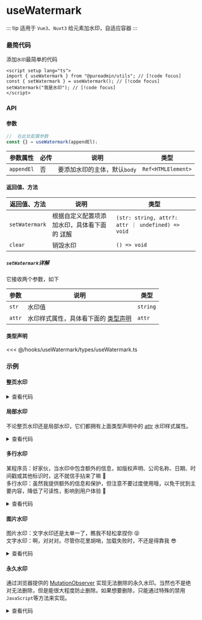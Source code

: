 <script setup>
import { 
  Wwhole, 
  Wpart,
  Wwrap,
  Wimage,
  Wforever
} from './demo/index.ts'
</script>

# useWatermark

::: tip 适用于 `Vue3`、`Nuxt3`
给元素加水印，自适应容器
:::

### 最简代码

添加`水印`最简单的代码

```vue
<script setup lang="ts">
import { useWatermark } from "@pureadmin/utils"; // [!code focus]
const { setWatermark } = useWatermark(); // [!code focus]
setWatermark("我是水印"); // [!code focus]
</script>
```

### API

#### 参数

```ts
//  在此处配置参数
const {} = useWatermark(appendEl);
```

<div class="pure-no-border">

| **参数属性** | 必传 | **说明**                     | **类型**           |
| ------------ | ---- | ---------------------------- | ------------------ |
| `appendEl`   | 否   | 要添加水印的主体，默认`body` | `Ref<HTMLElement>` |

</div>

#### 返回值、方法

<div class="pure-no-border">

| **返回值、方法** | **说明**                                                                     | **类型**                                           |
| ---------------- | ---------------------------------------------------------------------------- | -------------------------------------------------- |
| `setWatermark`   | 根据自定义配置项添加水印，具体看下面的 [详解](useWatermark#setwatermark详解) | `(str: string, attr?: attr ｜ undefined) => void ` |
| `clear`          | 销毁水印                                                                     | `() => void`                                       |

##### `setWatermark`详解

它接收两个参数，如下

| **参数** | **说明**                                                     | **类型** |
| -------- | ------------------------------------------------------------ | -------- |
| `str`    | 水印值                                                       | `string` |
| `attr`   | 水印样式属性，具体看下面的 [类型声明](useWatermark#类型声明) | `attr`   |

</div>

#### 类型声明

<<< @/hooks/useWatermark/types/useWatermark.ts

### 示例

#### 整页水印

<Wwhole />

<details>

<summary>查看代码</summary>

<<< @/hooks/useWatermark/demo/whole.vue

</details>

#### 局部水印

不论整页水印还是局部水印，它们都拥有上面类型声明中的 [attr](useWatermark#类型声明) 水印样式属性。

<Wpart />

<details>

<summary>查看代码</summary>

<<< @/hooks/useWatermark/demo/part.vue

</details>

#### 多行水印

某程序员：好家伙，当水印中包含额外的信息，如版权声明、公司名称、日期、时间戳或其他标识时，这不就信手拈来了嘛 🤏  
多行水印：虽然我提供额外的信息和保护，但注意不要过度使用哦，以免干扰到主要内容，降低了可读性，影响到用户体验 🥺

<Wwrap />

<details>

<summary>查看代码</summary>

<<< @/hooks/useWatermark/demo/wrap.vue

</details>

#### 图片水印

图片水印：文字水印还是太单一了，瞧我不轻松拿捏你 😝  
文字水印：啊，对对对。尽管你花里胡哨，加载失败时，不还是得靠我 😎

<Wimage />

<details>

<summary>查看代码</summary>

<<< @/hooks/useWatermark/demo/image.vue

</details>

#### 永久水印

通过浏览器提供的 [MutationObserver](https://developer.mozilla.org/zh-CN/docs/Web/API/MutationObserver) 实现无法删除的永久水印。当然也不是绝对无法删除，但是能很大程度防止删除。如果想要删除，只能通过特殊的禁用`JavaScript`等方法来实现。

<Wforever />

<details>

<summary>查看代码</summary>

<<< @/hooks/useWatermark/demo/forever.vue

</details>
